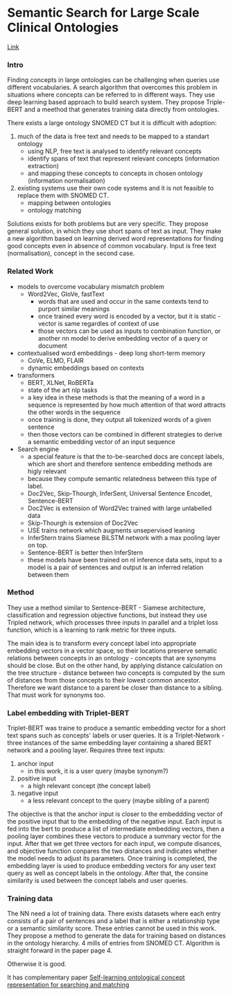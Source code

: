 # Semantic Search for Large Scale Clinical Ontologies

[Link](https://arxiv.org/abs/2201.00118)

### Intro   

Finding concepts in large ontologies can be challenging when queries use different vocabularies.
A search algorithm that overcomes this problem in situations where concepts can be referred to in different ways.
They use deep learning based approach to build search system.
They propose Triple-BERT and a meethod that generates training data directly from ontologies.

There exists a large ontology SNOMED CT but it is difficult with adoption:
1. much of the data is free text and needs to be mapped to a standart ontology
    - using NLP, free text is analysed to identify relevant concepts
    - identify spans of text that represent relevant concepts (information extraction)
    - and mapping these concepts to concepts in chosen ontology (information normalisation)
2. existing systems use their own code systems and it is not feasible to replace them with SNOMED CT.
   - mapping between ontologies
   - ontology matching 

Solutions exists for both problems but are very specific.
They propose general solution, in which they use short spans of text as input.
They make a new algorithm based on learning derived word representations for finding good concepts even in absence of common vocabulary.
Input is free text (normalisation), concept in the second case.

### Related Work

- models to overcome vocabulary mismatch problem
  - Word2Vec, GloVe, fastText
    - words that are used and occur in the same contexts tend to purport similar meanings
    - once trained every word is encoded by a vector, but it is static - vector is same regardles  of context of use
    - those vectors can be used as inputs to combination function, or another nn model to derive embedding vector of a query or document
- contextualised word embeddings - deep long short-term memory
  - CoVe, ELMO, FLAIR
  - dynamic embeddings based on contexts
- transformers 
  - BERT, XLNet, RoBERTa
  - state of the art nlp tasks
  - a key idea in these methods is that the meaning of a word in a sequence is represented by how much attention of that word attracts the other words in the sequence
  - once training is done, they output all tokenized words of a given sentence
  - then those vectors can be combined in different strategies to derive a semantic embedding vector of an input sequence
- Search engine
  - a special feature is that the to-be-searched docs are concept labels, which are short and therefore sentence embedding methods are higly relevant
  - because they compute semantic relatedness between this type of label.
  - Doc2Vec, Skip-Thourgh, InferSent, Universal Sentence Encodet, Sentence-BERT
  - Doc2Vec is extension of Word2Vec trained with large unlabelled data
  - Skip-Thourgh is extension of Doc2Vec
  - USE trains network which augments unsepervised leaning
  - InferStern trains Siamese BiLSTM network with a max pooling layer on top.
  - Sentence-BERT is better then InferStern
  - these models have been trained on nl inference data sets, input to a model is a pair of sentences and output is an inferred relation between them

### Method

They use a method similar to Sentence-BERT - Siamese architecture, classification and regression objective functions, but instead they use Tripled network, which processes three inputs in parallel and a triplet loss function, which is a learning to rank metric for three inputs.

The main idea is to transform every concept label into appropriate embedding vectors in a vector space, so their locations preserve sematic relations between concepts in an ontology - concepts that are synonyms should be close.
But on the other hand, by applying distance calculation on the tree structure - distance between two concepts is computed by the sum of distances from those concepts to their lowest common ancestor.
Therefore we want distance to a parent be closer than distance to a sibling.
That must work for synonyms too.

### Label embedding with Triplet-BERT

Triplet-BERT was traine to produce a semantic embedding vector for a short text spans such as concepts' labels or user queries.
It is a Triplet-Network - three instances of the same embedding layer containing a shared BERT network and a pooling layer.
Requires three text inputs:
  1.  anchor input  
      - in this work, it is a user query (maybe synonym?)
  2.  positive input
      - a high relevant concept (the concept label) 
  3.  negative input 
      - a less relevant concept to the query (maybe sibling of a parent)

The objective is that the anchor input is closer to the embeddding vector of the positive input that to the embedding of the negative input.
Each input is fed into the bert to produce a list of intermediate embedding vectors, then a pooling layer combines these vectors to produce a summary vector for the input.
After that we get three vectors for each input, we compute disances, and objective function conpares the two distances and indicates whether the model needs to adjust its parameters.
Once training is completed, the embedding layer is used to produce embedding vectors for any user text query as well as concept labels in the ontology.
After that, the consine similarity is used between the concept labels and user queries.

### Training data

The NN need a lot of training data.
There exists datasets where each entry consists of a pair of sentences and a label that is either a relationship type or a semantic similarity score.
These entries cannot be used in this work.
They propose a method to generate the data for training based on distances in the ontology hierarchy.
4 mills of entries from SNOMED CT.
Algorithm is straight forward in the paper page 4.

Otherwise it is good.


It has complementary paper [Self-learning ontological concept representation for searching and matching](https://www.semanticscholar.org/paper/Self-learning-ontological-concept-representation-Ngo-Koopman/6985beaffc63602f8978e0c58cf7855c089adc9c)